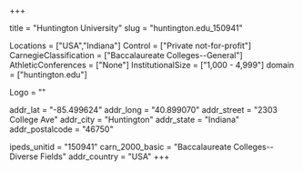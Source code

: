 
+++

title = "Huntington University"
slug = "huntington.edu_150941"

Locations = ["USA","Indiana"]
Control = ["Private not-for-profit"]
CarnegieClassification = ["Baccalaureate Colleges--General"]
AthleticConferences = ["None"]
InstitutionalSize = ["1,000 - 4,999"]
domain = ["huntington.edu"]

Logo = ""

addr_lat = "-85.499624"
addr_long = "40.899070"
addr_street = "2303 College Ave"
addr_city = "Huntington"
addr_state = "Indiana"
addr_postalcode = "46750"

ipeds_unitid = "150941"
carn_2000_basic = "Baccalaureate Colleges--Diverse Fields"
addr_country = "USA"
+++
    
